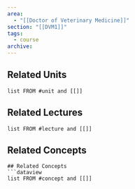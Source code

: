 ```yaml
---
area:
  - "[[Doctor of Veterinary Medicine]]"
section: "[[DVM1]]"
tags:
  - course
archive:
---
```

## Related Units
```dataview
list FROM #unit and [[]]
```

## Related Lectures
```dataview
list FROM #lecture and [[]]
```

## Related Concepts
```
## Related Concepts
```dataview
list FROM #concept and [[]]
```